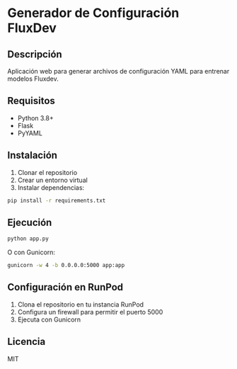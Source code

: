 # Generador de Configuración FluxDev

## Descripción
Aplicación web para generar archivos de configuración YAML para entrenar modelos Fluxdev.

## Requisitos
- Python 3.8+
- Flask
- PyYAML

## Instalación
1. Clonar el repositorio
2. Crear un entorno virtual
3. Instalar dependencias:
```bash
pip install -r requirements.txt
```

## Ejecución
```bash
python app.py
```

O con Gunicorn:
```bash
gunicorn -w 4 -b 0.0.0.0:5000 app:app
```

## Configuración en RunPod
1. Clona el repositorio en tu instancia RunPod
2. Configura un firewall para permitir el puerto 5000
3. Ejecuta con Gunicorn

## Licencia
MIT